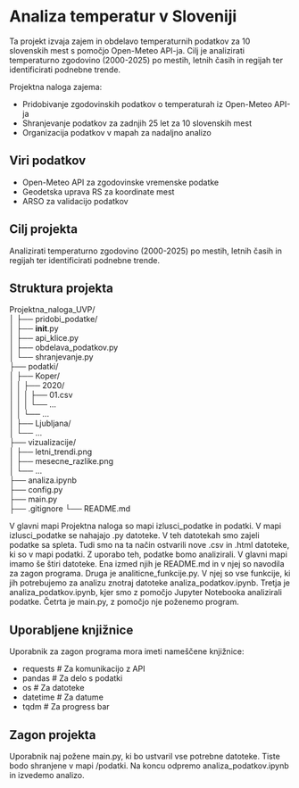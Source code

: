 # Analiza temperatur v Sloveniji

Ta projekt izvaja zajem in obdelavo temperaturnih podatkov za 10 slovenskih mest s pomočjo Open-Meteo API-ja. Cilj je analizirati temperaturno zgodovino (2000-2025) po mestih, letnih časih in regijah ter identificirati podnebne trende.

Projektna naloga zajema:
- Pridobivanje zgodovinskih podatkov o temperaturah iz Open-Meteo API-ja
- Shranjevanje podatkov za zadnjih 25 let za 10 slovenskih mest
- Organizacija podatkov v mapah za nadaljno analizo

## Viri podatkov
- Open-Meteo API za zgodovinske vremenske podatke
- Geodetska uprava RS za koordinate mest
- ARSO za validacijo podatkov

## Cilj projekta
Analizirati temperaturno zgodovino (2000-2025) po mestih, letnih časih in regijah ter identificirati podnebne trende.

## Struktura projekta

Projektna_naloga_UVP/  
    │ 
    ├── pridobi_podatke/  
    │   ├── __init__.py  
    │   ├── api_klice.py  
    │   ├── obdelava_podatkov.py  
    │   └── shranjevanje.py  
    ├── podatki/  
    │   ├── Koper/  
    │   │   ├── 2020/  
    │   │   │   ├── 01.csv  
    │   │   │   └── ...  
    │   │   └── ...  
    │   ├── Ljubljana/  
    │   └── ...  
    ├── vizualizacije/  
    │   ├── letni_trendi.png  
    │   ├── mesecne_razlike.png  
    │   └── ...  
    ├── analiza.ipynb  
    ├── config.py  
    ├── main.py  
    ├── .gitignore
    └── README.md  


V glavni mapi Projektna naloga so mapi izlusci_podatke in podatki.
V mapi izlusci_podatke se nahajajo .py datoteke. V teh datotekah smo zajeli podatke sa spleta.
Tudi smo na ta način ostvarili nove .csv in .html datoteke, ki so v mapi podatki. Z uporabo teh, podatke bomo analizirali.
V glavni mapi imamo še štiri datoteke. Ena izmed njih je README.md in v njej so navodila za zagon programa.
Druga je analiticne_funkcije.py. V njej so vse funkcije, ki jih potrebujemo za analizu znotraj datoteke analiza_podatkov.ipynb.
Tretja je analiza_podatkov.ipynb, kjer smo z pomočjo Jupyter Notebooka analizirali podatke.
Četrta je main.py, z pomočjo nje poženemo program.  

## Uporabljene knjižnice

Uporabnik za zagon programa mora imeti nameščene knjižnice:  

- requests         # Za komunikacijo z API
- pandas           # Za delo s podatki
- os               # Za datoteke
- datetime         # Za datume
- tqdm             # Za progress bar

## Zagon projekta

Uporabnik naj požene main.py, ki bo ustvaril vse potrebne datoteke.
Tiste bodo shranjene v mapi /podatki.
Na koncu odpremo analiza_podatkov.ipynb in izvedemo analizo.
